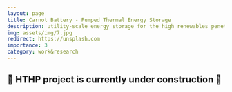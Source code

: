 ```yaml
---
layout: page
title: Carnot Battery - Pumped Thermal Energy Storage
description: utility-scale energy storage for the high renewables penetration future energy systems
img: assets/img/7.jpg
redirect: https://unsplash.com
importance: 3
category: work&research
---
```

## 🚧 HTHP project is currently under construction 🚧
